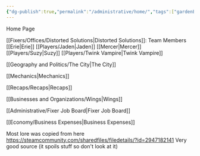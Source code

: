 ```yaml
---
{"dg-publish":true,"permalink":"/administrative/home/","tags":["gardenEntry"]}
---
```


Home Page

[[Fixers/Offices/Distorted Solutions\|Distorted Solutions]]:
Team Members
[[Erie\|Erie]]
[[Players/Jaden\|Jaden]]
[[Mercer\|Mercer]]
[[Players/Suzy\|Suzy]]
[[Players/Twink Vampire\|Twink Vampire]]


[[Geography and Politics/The City\|The City]]

[[Mechanics\|Mechanics]]

[[Recaps/Recaps\|Recaps]]

[[Businesses and Organizations/Wings\|Wings]]

[[Administrative/Fixer Job Board\|Fixer Job Board]]

[[Economy/Business Expenses\|Business Expenses]]



Most lore was copied from here
https://steamcommunity.com/sharedfiles/filedetails/?id=2947182141
Very good source (it spoils stuff so don't look at it)
